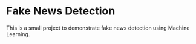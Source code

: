 # Fake News Detection
This is a small project to demonstrate fake news detection using Machine Learning.
